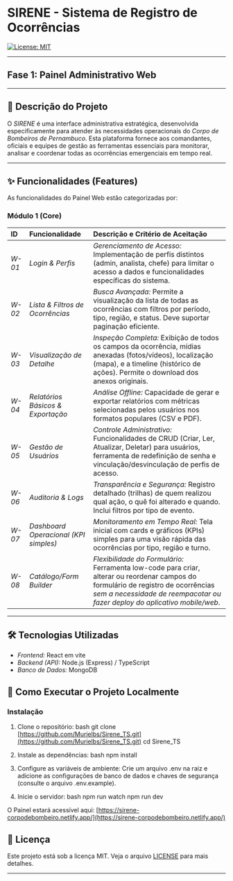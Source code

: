 # SIRENE - Sistema de Registro de Ocorrências 

[![License: MIT](https://img.shields.io/badge/License-MIT-yellow.svg)](https://opensource.org/licenses/MIT)

---

## Fase 1: Painel Administrativo Web

---

## 📝 Descrição do Projeto

O *SIRENE* é uma interface administrativa estratégica, desenvolvida especificamente para atender às necessidades operacionais do *Corpo de Bombeiros de Pernambuco*. Esta plataforma fornece aos comandantes, oficiais e equipes de gestão as ferramentas essenciais para monitorar, analisar e coordenar todas as ocorrências emergenciais em tempo real.

---

## ✨ Funcionalidades (Features)

As funcionalidades do Painel Web estão categorizadas por:

### Módulo 1 (Core)

| ID | Funcionalidade | Descrição e Critério de Aceitação |
| :--- | :--- | :--- |
| *W-01* | *Login & Perfis* | *Gerenciamento de Acesso:* Implementação de perfis distintos (admin, analista, chefe) para limitar o acesso a dados e funcionalidades específicas do sistema. |
| *W-02* | *Lista & Filtros de Ocorrências* | *Busca Avançada:* Permite a visualização da lista de todas as ocorrências com filtros por período, tipo, região, e status. Deve suportar paginação eficiente. |
| *W-03* | *Visualização de Detalhe* | *Inspeção Completa:* Exibição de todos os campos da ocorrência, mídias anexadas (fotos/vídeos), localização (mapa), e a timeline (histórico de ações). Permite o download dos anexos originais. |
| *W-04* | *Relatórios Básicos & Exportação* | *Análise Offline:* Capacidade de gerar e exportar relatórios com métricas selecionadas pelos usuários nos formatos populares (CSV e PDF). |
| *W-05* | *Gestão de Usuários* | *Controle Administrativo:* Funcionalidades de CRUD (Criar, Ler, Atualizar, Deletar) para usuários, ferramenta de redefinição de senha e vinculação/desvinculação de perfis de acesso. |
| *W-06* | *Auditoria & Logs* | *Transparência e Segurança:* Registro detalhado (trilhas) de quem realizou qual ação, o quê foi alterado e quando. Inclui filtros por tipo de evento. |
| *W-07* | *Dashboard Operacional (KPI simples)* | *Monitoramento em Tempo Real:* Tela inicial com cards e gráficos (KPIs) simples para uma visão rápida das ocorrências por tipo, região e turno. |
| *W-08* | *Catálogo/Form Builder* | *Flexibilidade do Formulário:* Ferramenta low-code para criar, alterar ou reordenar campos do formulário de registro de ocorrências *sem a necessidade de reempacotar ou fazer deploy do aplicativo mobile/web*. |

---

## 🛠️ Tecnologias Utilizadas

* *Frontend:* React em vite
* *Backend (API):* Node.js (Express) / TypeScript
* *Banco de Dados:* MongoDB

## 🚀 Como Executar o Projeto Localmente

### Instalação

1.  Clone o repositório:
    bash
    git clone [https://github.com/Murielbs/Sirene_TS.git](https://github.com/Murielbs/Sirene_TS.git)
    cd Sirene_TS
    

2.  Instale as dependências:
    bash
    npm install
    

3.  Configure as variáveis de ambiente:
    Crie um arquivo .env na raiz e adicione as configurações de banco de dados e chaves de segurança (consulte o arquivo .env.example).

4.  Inicie o servidor:
    bash
    npm run watch
    npm run dev
    

O Painel estará acessível aqui: [https://sirene-corpodebombeiro.netlify.app/](https://sirene-corpodebombeiro.netlify.app/)


## 📄 Licença

Este projeto está sob a licença MIT. Veja o arquivo [LICENSE](LICENSE) para mais detalhes.

---
